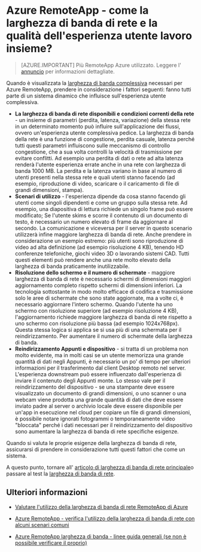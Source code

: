 <properties 
    pageTitle="Azure RemoteApp - come la larghezza di banda di rete e la qualità dell'esperienza utente lavoro insieme? | Microsoft Azure"
    description="Informazioni su come larghezza di banda di rete in Azure RemoteApp può influire sulla qualità dell'utente dell'esperienza."
    services="remoteapp"
    documentationCenter="" 
    authors="lizap" 
    manager="mbaldwin" />

<tags 
    ms.service="remoteapp" 
    ms.workload="compute" 
    ms.tgt_pltfrm="na" 
    ms.devlang="na" 
    ms.topic="article" 
    ms.date="08/15/2016" 
    ms.author="elizapo" />

# <a name="azure-remoteapp---how-do-network-bandwidth-and-quality-of-experience-work-together"></a>Azure RemoteApp - come la larghezza di banda di rete e la qualità dell'esperienza utente lavoro insieme?

> [AZURE.IMPORTANT]
> Più RemoteApp Azure utilizzato. Leggere l' [annuncio](https://go.microsoft.com/fwlink/?linkid=821148) per informazioni dettagliate.

Quando è visualizzata la [larghezza di banda complessiva](remoteapp-bandwidth.md) necessari per Azure RemoteApp, prendere in considerazione i fattori seguenti: fanno tutti parte di un sistema dinamico che influisce sull'esperienza utente complessiva. 

- **La larghezza di banda di rete disponibili e condizioni correnti della rete** - un insieme di parametri (perdita, latenza, variazione) della stessa rete in un determinato momento può influire sull'applicazione dei flussi, ovvero un'esperienza utente complessiva pedice. La larghezza di banda della rete è una funzione di congestione, perdita casuale, latenza perché tutti questi parametri influiscono sulle meccanismo di controllo congestione, che a sua volta controlli la velocità di trasmissione per evitare conflitti.  Ad esempio una perdita di dati o rete ad alta latenza renderà l'utente esperienza errate anche in una rete con larghezza di banda 1000 MB. La perdita e la latenza variano in base al numero di utenti presenti nella stessa rete e quali utenti stanno facendo (ad esempio, riproduzione di video, scaricare o il caricamento di file di grandi dimensioni, stampa).
- **Scenari di utilizzo** - l'esperienza dipende da cosa stanno facendo gli utenti come singoli dipendenti e come un gruppo sulla stessa rete. Ad esempio, una diapositiva di lettura richiede un singolo frame può essere modificato; Se l'utente skims e scorre il contenuto di un documento di testo, è necessario un numero elevato di frame da aggiornare al secondo. La comunicazione e viceversa per il server in questo scenario utilizzerà infine maggiore larghezza di banda di rete. Anche prendere in considerazione un esempio estremo: più utenti sono riproduzione di video ad alta definizione (ad esempio risoluzione 4 KB), tenendo HD conferenze telefoniche, giochi video 3D o lavorando sistemi CAD. Tutti questi elementi può rendere anche una rete molto elevato della larghezza di banda praticamente inutilizzabile.
- **Risoluzione dello schermo e il numero di schermate** - maggiore larghezza di banda di rete è necessario schermi di dimensioni maggiori aggiornamento completo rispetto schermi di dimensioni inferiori. La tecnologia sottostante in modo molto efficace di codifica e trasmissione solo le aree di schermate che sono state aggiornate, ma a volte ci, è necessario aggiornare l'intero schermo. Quando l'utente ha uno schermo con risoluzione superiore (ad esempio risoluzione 4 KB), l'aggiornamento richiede maggiore larghezza di banda di rete rispetto a uno schermo con risoluzione più bassa (ad esempio 1024x768px). Questa stessa logica si applica se si usa più di una schermata per il reindirizzamento. Per aumentare il numero di schermate della larghezza di banda.
- **Reindirizzamento Appunti e dispositivo** - si tratta di un problema non molto evidente, ma in molti casi se un utente memorizza una grande quantità di dati negli Appunti, è necessario un po' di tempo per ulteriori informazioni per il trasferimento dal client Desktop remoto nel server. L'esperienza downstream può essere influenzato dall'esperienza di inviare il contenuto degli Appunti monte. Lo stesso vale per il reindirizzamento del dispositivo - se una stampante deve essere visualizzato un documento di grandi dimensioni, o uno scanner o una webcam viene prodotta una grande quantità di dati che deve essere inviato padre al server o archivio locale deve essere disponibile per un'app in esecuzione nel cloud per copiare un file di grandi dimensioni, è possibile notare ignorati fotogrammi o temporaneamente video "bloccata" perché i dati necessari per il reindirizzamento del dispositivo sono aumentare la larghezza di banda di rete specifiche esigenze. 

Quando si valuta le proprie esigenze della larghezza di banda di rete, assicurarsi di prendere in considerazione tutti questi fattori che come un sistema.

A questo punto, tornare all' [articolo di larghezza di banda di rete principale](remoteapp-bandwidth.md)o passare al test la [larghezza di banda di rete](remoteapp-bandwidthtests.md).

## <a name="learn-more"></a>Ulteriori informazioni
- [Valutare l'utilizzo della larghezza di banda di rete RemoteApp di Azure](remoteapp-bandwidth.md)

- [Azure RemoteApp - verifica l'utilizzo della larghezza di banda di rete con alcuni scenari comuni](remoteapp-bandwidthtests.md)

- [Azure RemoteApp larghezza di banda - linee guida generali (se non è possibile verificare il proprio)](remoteapp-bandwidthguidelines.md)